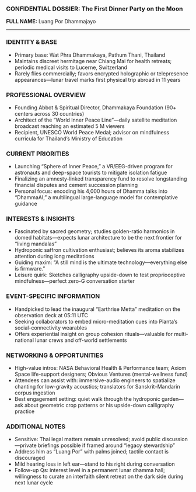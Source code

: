 ### CONFIDENTIAL DOSSIER: The First Dinner Party on the Moon

**FULL NAME:** Luang Por Dhammajayo

---
### IDENTITY & BASE
- Primary base: Wat Phra Dhammakaya, Pathum Thani, Thailand  
- Maintains discreet hermitage near Chiang Mai for health retreats; periodic medical visits to Lucerne, Switzerland  
- Rarely flies commercially; favors encrypted holographic or telepresence appearances—lunar travel marks first physical trip abroad in 11 years  

### PROFESSIONAL OVERVIEW
- Founding Abbot & Spiritual Director, Dhammakaya Foundation (90+ centers across 30 countries)  
- Architect of the “World Inner Peace Line”—daily satellite meditation broadcast reaching an estimated 5 M viewers  
- Recipient, UNESCO World Peace Medal; advisor on mindfulness curricula for Thailand’s Ministry of Education  

### CURRENT PRIORITIES
- Launching “Sphere of Inner Peace,” a VR/EEG-driven program for astronauts and deep-space tourists to mitigate isolation fatigue  
- Finalizing an amnesty-linked transparency fund to resolve longstanding financial disputes and cement succession planning  
- Personal focus: encoding his 4,000 hours of Dhamma talks into “DhammaAI,” a multilingual large-language model for contemplative guidance  

### INTERESTS & INSIGHTS
- Fascinated by sacred geometry; studies golden-ratio harmonics in domed habitats—expects lunar architecture to be the next frontier for “living mandalas”  
- Hydroponic saffron cultivation enthusiast; believes its aroma stabilizes attention during long meditations  
- Guiding maxim: “A still mind is the ultimate technology—everything else is firmware.”  
- Leisure quirk: Sketches calligraphy upside-down to test proprioceptive mindfulness—perfect zero-G conversation starter  

### EVENT-SPECIFIC INFORMATION
- Handpicked to lead the inaugural “Earthrise Metta” meditation on the observation deck at 05:11 UTC  
- Seeking collaborators to embed micro-meditation cues into Planta’s social-connectivity wearables  
- Offers experiential insight on group cohesion rituals—valuable for multi-national lunar crews and off-world settlements  

### NETWORKING & OPPORTUNITIES
- High-value intros: NASA Behavioral Health & Performance team; Axiom Space life-support designers; Obvious Ventures (mental-wellness fund)  
- Attendees can assist with: immersive-audio engineers to spatialize chanting for low-gravity acoustics; translators for Sanskrit–Mandarin corpus ingestion  
- Best engagement setting: quiet walk through the hydroponic garden—ask about geometric crop patterns or his upside-down calligraphy practice  

### ADDITIONAL NOTES
- Sensitive: Thai legal matters remain unresolved; avoid public discussion—private briefings possible if framed around “legacy stewardship”  
- Address him as “Luang Por” with palms joined; tactile contact is discouraged  
- Mild hearing loss in left ear—stand to his right during conversation  
- Follow-up Qs: interest level in a permanent lunar dhamma hall; willingness to curate an interfaith silent retreat on the dark side during next lunar cycle